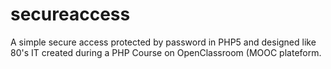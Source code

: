 # secureaccess
A simple secure access protected by password in PHP5 and designed like 80's IT created during a PHP Course on OpenClassroom (MOOC plateform.
